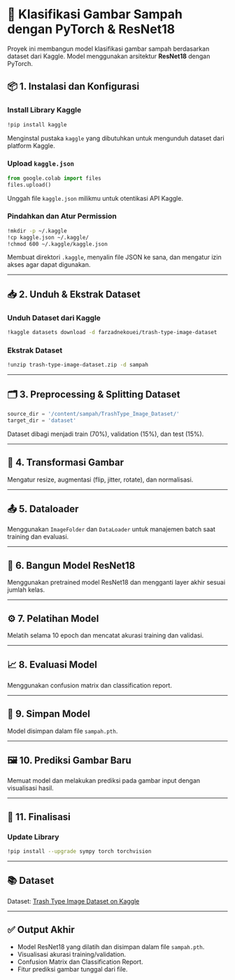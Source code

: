 
# 📒 Klasifikasi Gambar Sampah dengan PyTorch & ResNet18

Proyek ini membangun model klasifikasi gambar sampah berdasarkan dataset dari Kaggle. Model menggunakan arsitektur **ResNet18** dengan PyTorch.

## 📦 1. Instalasi dan Konfigurasi

### Install Library Kaggle
```bash
!pip install kaggle
```
Menginstal pustaka `kaggle` yang dibutuhkan untuk mengunduh dataset dari platform Kaggle.

### Upload `kaggle.json`
```python
from google.colab import files
files.upload()
```
Unggah file `kaggle.json` milikmu untuk otentikasi API Kaggle.

### Pindahkan dan Atur Permission
```bash
!mkdir -p ~/.kaggle
!cp kaggle.json ~/.kaggle/
!chmod 600 ~/.kaggle/kaggle.json
```
Membuat direktori `.kaggle`, menyalin file JSON ke sana, dan mengatur izin akses agar dapat digunakan.

---

## 📥 2. Unduh & Ekstrak Dataset

### Unduh Dataset dari Kaggle
```bash
!kaggle datasets download -d farzadnekouei/trash-type-image-dataset
```

### Ekstrak Dataset
```bash
!unzip trash-type-image-dataset.zip -d sampah
```

---

## 🗂️ 3. Preprocessing & Splitting Dataset

```python
source_dir = '/content/sampah/TrashType_Image_Dataset/'
target_dir = 'dataset'
```

Dataset dibagi menjadi train (70%), validation (15%), dan test (15%).

---

## 🧲 4. Transformasi Gambar

Mengatur resize, augmentasi (flip, jitter, rotate), dan normalisasi.

---

## 📤 5. Dataloader

Menggunakan `ImageFolder` dan `DataLoader` untuk manajemen batch saat training dan evaluasi.

---

## 🧠 6. Bangun Model ResNet18

Menggunakan pretrained model ResNet18 dan mengganti layer akhir sesuai jumlah kelas.

---

## ⚙️ 7. Pelatihan Model

Melatih selama 10 epoch dan mencatat akurasi training dan validasi.

---

## 📈 8. Evaluasi Model

Menggunakan confusion matrix dan classification report.

---

## 💾 9. Simpan Model

Model disimpan dalam file `sampah.pth`.

---

## 🖼️ 10. Prediksi Gambar Baru

Memuat model dan melakukan prediksi pada gambar input dengan visualisasi hasil.

---

## 🔄 11. Finalisasi

### Update Library
```bash
!pip install --upgrade sympy torch torchvision
```

---

## 📚 Dataset

Dataset: [Trash Type Image Dataset on Kaggle](https://www.kaggle.com/datasets/farzadnekouei/trash-type-image-dataset)

---

## ✅ Output Akhir
- Model ResNet18 yang dilatih dan disimpan dalam file `sampah.pth`.
- Visualisasi akurasi training/validation.
- Confusion Matrix dan Classification Report.
- Fitur prediksi gambar tunggal dari file.
